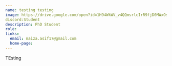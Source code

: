 ```yaml
---
name: testing testing
image: https://drive.google.com/open?id=1H94WkWV_v4QQmsrlcIrR9fjD0MWxOspQ
discord:Student
description: PhD Student
role: 
links:
  email: maiza.asif17@gmail.com
  home-page: 
---
```


TEsting